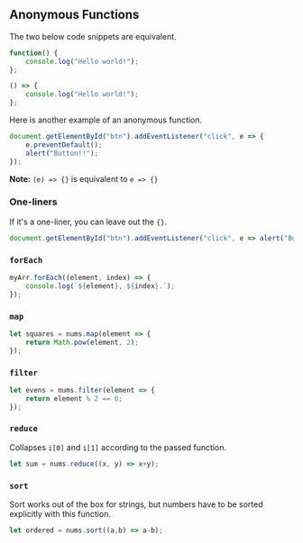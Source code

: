 ## Anonymous Functions

The two below code snippets are equivalent.

```Javascript
function() {
    console.log("Hello world!");
};
```
```Javascript
() => {
    console.log("Hello world!");
};
```

Here is another example of an anonymous function.

```Javascript
document.getElementById("btn").addEventListener("click", e => {
    e.preventDefault();
    alert("Button!!");
});
```
**Note:** `(e) => {}` is equivalent to `e => {}`

### One-liners

If it's a one-liner, you can leave out the `{}`.

```Javascript
document.getElementById("btn").addEventListener("click", e => alert("Button!!"));
```

### `forEach`

```Javascript
myArr.forEach((element, index) => {
    console.log(`${element}, ${index}.`);
});
```

### `map`

```Javascript
let squares = nums.map(element => {
    return Math.pow(element, 2);
});
```

### `filter`

```Javascript
let evens = nums.filter(element => {
    return element % 2 == 0;
});
```

### `reduce`

Collapses `i[0]` and `i[1]` according to the passed function.

```Javascript
let sum = nums.reduce((x, y) => x+y);
```

### `sort`

Sort works out of the box for strings, but numbers have to be sorted explicitly with this function.

```Javascript
let ordered = nums.sort((a,b) => a-b);
```